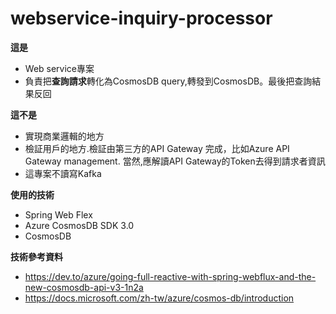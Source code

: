 # webservice-inquiry-processor

**這是**
* Web service專案
* 負責把**查詢請求**轉化為CosmosDB query,轉發到CosmosDB。最後把查詢結果反回


**這不是**
* 實現商業邏輯的地方
* 檢証用戶的地方.檢証由第三方的API Gateway 完成，比如Azure API Gateway management. 當然,應解讀API Gateway的Token去得到請求者資訊
* 這專案不讀寫Kafka

**使用的技術**
* Spring Web Flex
* Azure CosmosDB SDK 3.0
* CosmosDB

**技術參考資料**
* https://dev.to/azure/going-full-reactive-with-spring-webflux-and-the-new-cosmosdb-api-v3-1n2a
* https://docs.microsoft.com/zh-tw/azure/cosmos-db/introduction
